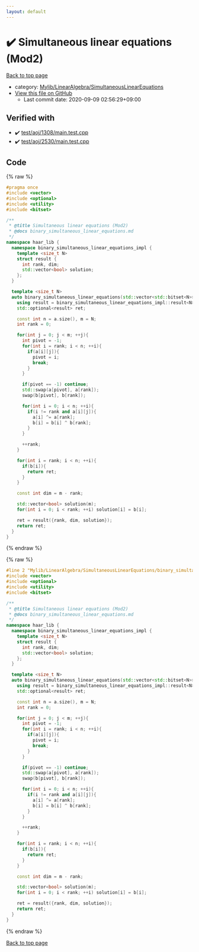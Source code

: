 ```yaml
---
layout: default
---
```


<!-- mathjax config similar to math.stackexchange -->
<script type="text/javascript" async
  src="https://cdnjs.cloudflare.com/ajax/libs/mathjax/2.7.5/MathJax.js?config=TeX-MML-AM_CHTML">
</script>
<script type="text/x-mathjax-config">
  MathJax.Hub.Config({
    TeX: { equationNumbers: { autoNumber: "AMS" }},
    tex2jax: {
      inlineMath: [ ['$','$'] ],
      processEscapes: true
    },
    "HTML-CSS": { matchFontHeight: false },
    displayAlign: "left",
    displayIndent: "2em"
  });
</script>

<script type="text/javascript" src="https://cdnjs.cloudflare.com/ajax/libs/jquery/3.4.1/jquery.min.js"></script>
<script src="https://cdn.jsdelivr.net/npm/jquery-balloon-js@1.1.2/jquery.balloon.min.js" integrity="sha256-ZEYs9VrgAeNuPvs15E39OsyOJaIkXEEt10fzxJ20+2I=" crossorigin="anonymous"></script>
<script type="text/javascript" src="../../../../assets/js/copy-button.js"></script>
<link rel="stylesheet" href="../../../../assets/css/copy-button.css" />


# :heavy_check_mark: Simultaneous linear equations (Mod2)

<a href="../../../../index.html">Back to top page</a>

* category: <a href="../../../../index.html#0f2e8b5b008805076abcf42bbba8c8c1">Mylib/LinearAlgebra/SimultaneousLinearEquations</a>
* <a href="{{ site.github.repository_url }}/blob/master/Mylib/LinearAlgebra/SimultaneousLinearEquations/binary_simultaneous_linear_equations.cpp">View this file on GitHub</a>
    - Last commit date: 2020-09-09 02:56:29+09:00




## Verified with

* :heavy_check_mark: <a href="../../../../verify/test/aoj/1308/main.test.cpp.html">test/aoj/1308/main.test.cpp</a>
* :heavy_check_mark: <a href="../../../../verify/test/aoj/2530/main.test.cpp.html">test/aoj/2530/main.test.cpp</a>


## Code

<a id="unbundled"></a>
{% raw %}
```cpp
#pragma once
#include <vector>
#include <optional>
#include <utility>
#include <bitset>

/**
 * @title Simultaneous linear equations (Mod2)
 * @docs binary_simultaneous_linear_equations.md
 */
namespace haar_lib {
  namespace binary_simultaneous_linear_equations_impl {
    template <size_t N>
    struct result {
      int rank, dim;
      std::vector<bool> solution;
    };
  }

  template <size_t N>
  auto binary_simultaneous_linear_equations(std::vector<std::bitset<N>> a, std::vector<bool> b){
    using result = binary_simultaneous_linear_equations_impl::result<N>;
    std::optional<result> ret;

    const int n = a.size(), m = N;
    int rank = 0;

    for(int j = 0; j < m; ++j){
      int pivot = -1;
      for(int i = rank; i < n; ++i){
        if(a[i][j]){
          pivot = i;
          break;
        }
      }

      if(pivot == -1) continue;
      std::swap(a[pivot], a[rank]);
      swap(b[pivot], b[rank]);

      for(int i = 0; i < n; ++i){
        if(i != rank and a[i][j]){
          a[i] ^= a[rank];
          b[i] = b[i] ^ b[rank];
        }
      }

      ++rank;
    }

    for(int i = rank; i < n; ++i){
      if(b[i]){
        return ret;
      }
    }

    const int dim = m - rank;

    std::vector<bool> solution(m);
    for(int i = 0; i < rank; ++i) solution[i] = b[i];

    ret = result({rank, dim, solution});
    return ret;
  }
}

```
{% endraw %}

<a id="bundled"></a>
{% raw %}
```cpp
#line 2 "Mylib/LinearAlgebra/SimultaneousLinearEquations/binary_simultaneous_linear_equations.cpp"
#include <vector>
#include <optional>
#include <utility>
#include <bitset>

/**
 * @title Simultaneous linear equations (Mod2)
 * @docs binary_simultaneous_linear_equations.md
 */
namespace haar_lib {
  namespace binary_simultaneous_linear_equations_impl {
    template <size_t N>
    struct result {
      int rank, dim;
      std::vector<bool> solution;
    };
  }

  template <size_t N>
  auto binary_simultaneous_linear_equations(std::vector<std::bitset<N>> a, std::vector<bool> b){
    using result = binary_simultaneous_linear_equations_impl::result<N>;
    std::optional<result> ret;

    const int n = a.size(), m = N;
    int rank = 0;

    for(int j = 0; j < m; ++j){
      int pivot = -1;
      for(int i = rank; i < n; ++i){
        if(a[i][j]){
          pivot = i;
          break;
        }
      }

      if(pivot == -1) continue;
      std::swap(a[pivot], a[rank]);
      swap(b[pivot], b[rank]);

      for(int i = 0; i < n; ++i){
        if(i != rank and a[i][j]){
          a[i] ^= a[rank];
          b[i] = b[i] ^ b[rank];
        }
      }

      ++rank;
    }

    for(int i = rank; i < n; ++i){
      if(b[i]){
        return ret;
      }
    }

    const int dim = m - rank;

    std::vector<bool> solution(m);
    for(int i = 0; i < rank; ++i) solution[i] = b[i];

    ret = result({rank, dim, solution});
    return ret;
  }
}

```
{% endraw %}

<a href="../../../../index.html">Back to top page</a>


